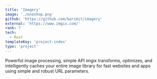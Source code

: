 ```yaml
---
title: 'Imagery'
image: './oneshop.png'
github: 'https://github.com/karimit/imagery'
external: 'https://www.imgix.com/'
rank: 7
tech:
  - Rust
templateKey: 'project-index'
type: 'project'
---
```


Powerful image processing, simple API
imgix transforms, optimizes, and intelligently caches your entire image library for fast websites and apps using simple and robust URL parameters.